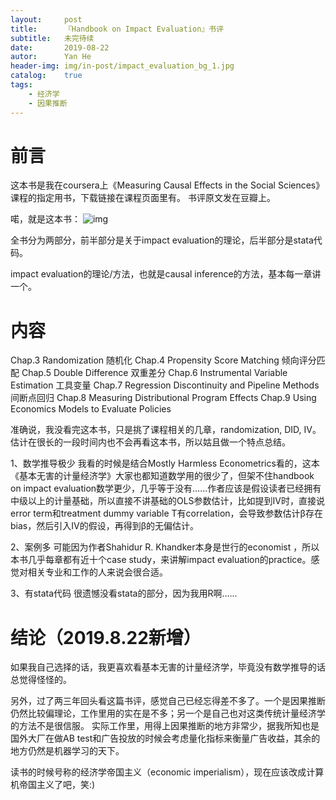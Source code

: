 ```yaml
---
layout:     post
title:      『Handbook on Impact Evaluation』书评
subtitle:   未完待续
date:       2019-08-22
autor:      Yan He
header-img: img/in-post/impact_evaluation_bg_1.jpg
catalog:    true
tags:
    - 经济学
    - 因果推断
---
```

# 前言

这本书是我在coursera上《Measuring Causal Effects in the Social Sciences》课程的指定用书，下载链接在课程页面里有。
书评原文发在豆瓣上。

喏，就是这本书：
![img](https://s2.ax1x.com/2019/08/22/m0oCm8.jpg)

全书分为两部分，前半部分是关于impact evaluation的理论，后半部分是stata代码。

impact evaluation的理论/方法，也就是causal inference的方法，基本每一章讲一个。

# 内容

Chap.3 Randomization 随机化
Chap.4 Propensity Score Matching 倾向评分匹配
Chap.5 Double Difference 双重差分
Chap.6 Instrumental Variable Estimation 工具变量
Chap.7 Regression Discontinuity and Pipeline Methods 间断点回归
Chap.8 Measuring Distributional Program Effects
Chap.9 Using Economics Models to Evaluate Policies

准确说，我没看完这本书，只是挑了课程相关的几章，randomization, DID, IV。估计在很长的一段时间内也不会再看这本书，所以姑且做一个特点总结。

1、数学推导极少
      我看的时候是结合Mostly Harmless Econometrics看的，这本《基本无害的计量经济学》大家也都知道数学用的很少了，但架不住handbook on impact evaluation数学更少，几乎等于没有……作者应该是假设读者已经拥有中级以上的计量基础，所以直接不讲基础的OLS参数估计，比如提到IV时，直接说error term和treatment dummy variable T有correlation，会导致参数估计β存在bias，然后引入IV的假设，再得到β的无偏估计。

2、案例多
      可能因为作者Shahidur R. Khandker本身是世行的economist ，所以本书几乎每章都有近十个case study，来讲解impact evaluation的practice。感觉对相关专业和工作的人来说会很合适。

3、有stata代码
       很遗憾没看stata的部分，因为我用R啊……

# 结论（2019.8.22新增）
如果我自己选择的话，我更喜欢看基本无害的计量经济学，毕竟没有数学推导的话总觉得怪怪的。

另外，过了两三年回头看这篇书评，感觉自己已经忘得差不多了。一个是因果推断仍然比较偏理论，工作里用的实在是不多；另一个是自己也对这类传统计量经济学的方法不是很信服。
实际工作里，用得上因果推断的地方非常少，据我所知也是国外大厂在做AB test和广告投放的时候会考虑量化指标来衡量广告收益，其余的地方仍然是机器学习的天下。

读书的时候号称的经济学帝国主义（economic imperialism），现在应该改成计算机帝国主义了吧，笑:)
